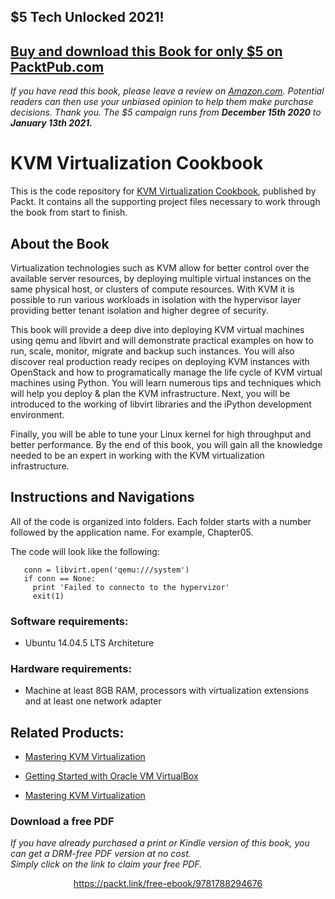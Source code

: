 


## $5 Tech Unlocked 2021!
[Buy and download this Book for only $5 on PacktPub.com](https://www.packtpub.com/product/kvm-virtualization-cookbook/9781788294676)
-----
*If you have read this book, please leave a review on [Amazon.com](https://www.amazon.com/gp/product/178829467X).     Potential readers can then use your unbiased opinion to help them make purchase decisions. Thank you. The $5 campaign         runs from __December 15th 2020__ to __January 13th 2021.__*

# KVM Virtualization Cookbook
This is the code repository for [KVM Virtualization Cookbook](https://www.packtpub.com/virtualization-and-cloud/kvm-virtualization-cookbook?utm_source=github&utm_medium=repository&utm_content=9781788294676), published by Packt. It contains all the supporting project files necessary to work through the book from start to finish.

## About the Book
Virtualization technologies such as KVM allow for better control over the available server resources, by deploying multiple virtual instances on the same physical host, or clusters of compute resources. With KVM it is possible to run various workloads in isolation with the hypervisor layer providing better tenant isolation and higher degree of security.

This book will provide a deep dive into deploying KVM virtual machines using qemu and libvirt and will demonstrate practical examples on how to run, scale, monitor, migrate and backup such instances. You will also discover real production ready recipes on deploying KVM instances with OpenStack and how to programatically manage the life cycle of KVM virtual machines using Python. You will learn numerous tips and techniques which will help you deploy & plan the KVM infrastructure. Next, you will be introduced to the working of libvirt libraries and the iPython development environment.

Finally, you will be able to tune your Linux kernel for high throughput and better performance. By the end of this book, you will gain all the knowledge needed to be an expert in working with the KVM virtualization infrastructure.

## Instructions and Navigations
All of the code is organized into folders. Each folder starts with a number followed by the application name. For example, Chapter05.

The code will look like the following:
       
       conn = libvirt.open('qemu:///system')
       if conn == None:
         print 'Failed to connecto to the hypervizor'
         exit(1)

### Software requirements:

* Ubuntu 14.04.5 LTS Architeture

### Hardware requirements:
* Machine at least 8GB RAM, processors with virtualization extensions and at least one network adapter

## Related Products:

* [Mastering KVM Virtualization]( https://www.packtpub.com/networking-and-servers/mastering-kvm-virtualization?utm_source=github&utm_medium=repository&utm_content=9781784399054 )

* [Getting Started with Oracle VM VirtualBox]( https://www.packtpub.com/virtualization-and-cloud/getting-started-oracle-vm-virtualbox?utm_source=github&utm_medium=repository&utm_content=9781782177821 )

* [Mastering KVM Virtualization]( https://www.packtpub.com/networking-and-servers/mastering-kvm-virtualization?utm_source=github&utm_medium=repository&utm_content=9781784399054 )
### Download a free PDF

 <i>If you have already purchased a print or Kindle version of this book, you can get a DRM-free PDF version at no cost.<br>Simply click on the link to claim your free PDF.</i>
<p align="center"> <a href="https://packt.link/free-ebook/9781788294676">https://packt.link/free-ebook/9781788294676 </a> </p>